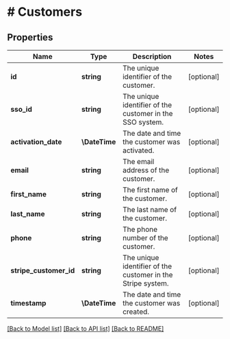 # # Customers

## Properties

Name | Type | Description | Notes
------------ | ------------- | ------------- | -------------
**id** | **string** | The unique identifier of the customer. | [optional]
**sso_id** | **string** | The unique identifier of the customer in the SSO system. | [optional]
**activation_date** | **\DateTime** | The date and time the customer was activated. | [optional]
**email** | **string** | The email address of the customer. | [optional]
**first_name** | **string** | The first name of the customer. | [optional]
**last_name** | **string** | The last name of the customer. | [optional]
**phone** | **string** | The phone number of the customer. | [optional]
**stripe_customer_id** | **string** | The unique identifier of the customer in the Stripe system. | [optional]
**timestamp** | **\DateTime** | The date and time the customer was created. | [optional]

[[Back to Model list]](../../README.md#models) [[Back to API list]](../../README.md#endpoints) [[Back to README]](../../README.md)
